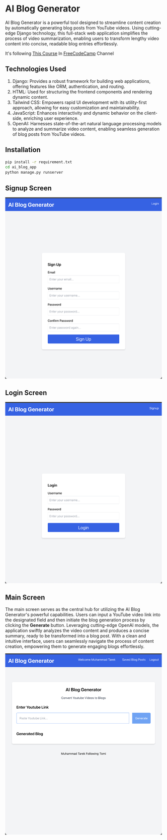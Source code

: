 # AI Blog Generator

AI Blog Generator is a powerful tool designed to streamline content creation by automatically generating blog posts from YouTube videos. Using cutting-edge Django technology, this full-stack web application simplifies the process of video summarization, enabling users to transform lengthy video content into concise, readable blog entries effortlessly.

It's following [This Course](https://www.youtube.com/watch?v=ftKiHCDVwfA&t=146s) In [FreeCodeCamp](https://www.youtube.com/@freecodecamp) Channel

## Technologies Used

1. Django: Provides a robust framework for building web applications, offering features like ORM, authentication, and routing.
2. HTML: Used for structuring the frontend components and rendering dynamic content.
3. Tailwind CSS: Empowers rapid UI development with its utility-first approach, allowing for easy customization and maintainability.
4. JavaScript: Enhances interactivity and dynamic behavior on the client-side, enriching user experience.
5. OpenAI: Harnesses state-of-the-art natural language processing models to analyze and summarize video content, enabling seamless generation of blog posts from YouTube videos.

## Installation

```bash
pip install -r requirement.txt
cd ai_blog_app
python manage.py runserver
```

## Signup Screen

![alt text](signup.png "Sign Up Screen")

## Login Screen

![alt text](login.png "Login Screen")

## Main Screen

The main screen serves as the central hub for utilizing the AI Blog Generator's powerful capabilities. Users can input a YouTube video link into the designated field and then initiate the blog generation process by clicking the **Generate** button. Leveraging cutting-edge OpenAI models, the application swiftly analyzes the video content and produces a concise summary, ready to be transformed into a blog post. With a clean and intuitive interface, users can seamlessly navigate the process of content creation, empowering them to generate engaging blogs effortlessly.

![alt text](main.png "Main Screen")

